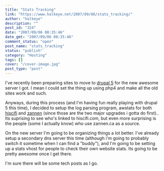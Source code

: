 ```yaml
---
title: "Stats Tracking"
link: "https://www.halkeye.net/2007/09/06/stats_tracking/"
author: "halkeye"
description: ""
post_id: "324"
date: "2007/09/06 08:35:46"
date_gmt: "2007/09/06 08:35:46"
comment_status: "open"
post_name: "stats_tracking"
status: "publish"
category: "Hosting"
tags: []
cover: "/cover-image.jpg"
post_type: "post"
---
```


I've recently been preparing sites to move to [drupal 5](http://www.drupal.org) for the new awesome server I got. I mean I could set the thing up using php4 and make all the old sites work and such.

Anyways, during this process (and I'm having fun really playing with drupal 5 this time), I decided to setup the log parsing program, awstats for both [hiscifi](http://www.hiscifi.com) and [zannen](http://www.zannen.ca) (since those are the two major upgrades i gotta do first).. Its suprising to see who's linked to hiscifi.com, but even more surprising is the people (some I actually know) who use zannen.ca as a source.

On the new server I'm going to be organizing things a lot better. I've already setup a secondary dns server this time (although i'm going to probably switch it sometime when I can find a "buddy"), and I'm going to be setting up a stats vhost for people to check their own website stats. Its going to be pretty awesome once I get there.

I'm sure there will be some tech posts as I go.
